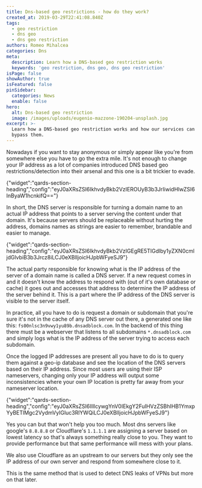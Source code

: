 ```yaml
---
title: Dns-based geo restrictions - how do they work?
created_at: 2019-03-29T22:41:08.840Z
tags:
  - geo restriction
  - dns geo
  - dns geo restriction
authors: Romeo Mihalcea
categories: Dns
meta:
  description: Learn how a DNS-based geo restriction works
  keywords: 'geo restriction, dns geo, dns geo restriction'
isPage: false
showAuthor: true
isFeatured: false
pinSidebar:
  categories: News
  enable: false
hero:
  alt: Dns-based geo restriction
  image: /images/uploads/eugenio-mazzone-190204-unsplash.jpg
excerpt: >-
  Learn how a DNS-based geo restriction works and how our services can help you
  bypass them.
---
```

Nowadays if you want to stay anonymous or simply appear like you're from somewhere else you have to go the extra mile. It's not enough to change your IP address as a lot of companies introduced DNS based geo restrictions/detection into their arsenal and this one is a bit trickier to evade.


{"widget":"qards-section-heading","config":"eyJ0aXRsZSI6IkhvdyBkb2VzIEROUyB3b3JrIiwidHlwZSI6InByaW1hcnkifQ=="}


In short, the DNS server is responsible for turning a domain name to an actual IP address that points to a server serving the content under that domain. It's because servers should be replaceable without hurting the address, domains names as strings are easier to remember, brandable and easier to manage.


{"widget":"qards-section-heading","config":"eyJ0aXRsZSI6IkhvdyBkb2VzIGEgRE5TIGdlby1yZXN0cmljdGlvbiB3b3Jrcz8iLCJ0eXBlIjoicHJpbWFyeSJ9"}


The actual party responsible for knowing what is the IP address of the server of a domain name is called a DNS server. If a new request comes in and it doesn't know the address to respond with (out of it's own database or cache) it goes out and accesses that address to determine the IP address of the server behind it. This is a part where the IP address of the DNS server is visible to the server itself.

In practice, all you have to do is request a domain or subdomain that you're sure it's not in the cache of any DNS server out there, a generated one like this: `fs00nlsc3n9vwy1yu89b.dnsadblock.com`. In the backend of this thing there must be a webserver that listens to all subdomains `*.dnsadblock.com` and simply logs what is the IP address of the server trying to access each subdomain.

Once the logged IP addresses are present all you have to do is to query them against a geo-ip database and see the location of the DNS servers based on their IP address. Since most users are using their ISP nameservers, changing only your IP address will output some inconsistencies where your own IP location is pretty far away from your nameserver location.


{"widget":"qards-section-heading","config":"eyJ0aXRsZSI6IlllcywgYnV0IEkgY2FuIHVzZSBhIHB1YmxpYyBETlMgc2VydmVyIGluc3RlYWQiLCJ0eXBlIjoicHJpbWFyeSJ9"}


Yes you can but that won't help you too much. Most dns servers like google's `8.8.8.8` or Cloudflare's `1.1.1.1` are assigning a server based on lowest latency so that's always something really close to you. They want to provide performance but that same performance will mess with your plans.

We also use Cloudflare as an upstream to our servers but they only see the IP address of our own server and respond from somewhere close to it.

This is the same method that is used to detect DNS leaks of VPNs but more on that later.
